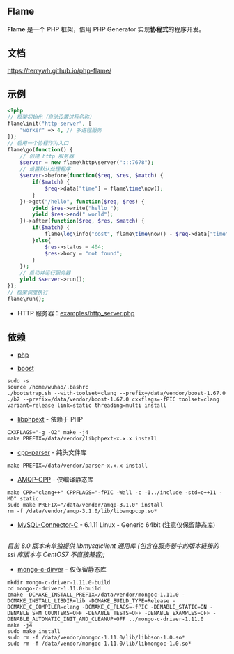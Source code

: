 ## Flame
**Flame** 是一个 PHP 框架，借用 PHP Generator 实现**协程式**的程序开发。

## 文档
https://terrywh.github.io/php-flame/


## 示例
``` PHP
<?php
// 框架初始化（自动设置进程名称）
flame\init("http-server", [
	"worker" => 4, // 多进程服务
]);
// 启用一个协程作为入口
flame\go(function() {
	// 创建 http 服务器
	$server = new flame\http\server(":::7678");
	// 设置默认处理程序
	$server->before(function($req, $res, $match) {
		if($match) {
			$req->data["time"] = flame\time\now();
		}
	})->get("/hello", function($req, $res) {
		yield $res->write("hello ");
		yield $res->end(" world");
	})->after(function($req, $res, $match) {
		if($match) {
			flame\log\info("cost", flame\time\now() - $req->data["time"], "ms");
		}else{
			$res->status = 404;
			$res->body = "not found";
		}
	});
	// 启动并运行服务器
	yield $server->run();
});
// 框架调度执行
flame\run();
```

* HTTP 服务器：[examples/http_server.php](https://github.com/terrywh/php-flame/blob/master/examples/http_server.php)

## 依赖

* [php](https://www.php.net)

* [boost](https://www.boost.org/)
```
sudo -s
source /home/wuhao/.bashrc
./bootstrap.sh --with-toolset=clang --prefix=/data/vendor/boost-1.67.0
./b2 --prefix=/data/vendor/boost-1.67.0 cxxflags=-fPIC toolset=clang variant=release link=static threading=multi install
```

* [libphpext](https://github.com/terrywh/libphpext.git) - 依赖于 PHP
```
CXXFLAGS="-g -O2" make -j4
make PREFIX=/data/vendor/libphpext-x.x.x install
```

* [cpp-parser](https://github.com/terrywh/cpp-parser.git) - 纯头文件库
```
make PREFIX=/data/vendor/parser-x.x.x install
```

* [AMQP-CPP](https://github.com/CopernicaMarketingSoftware/AMQP-CPP.git) - 仅编译静态库
```
make CPP="clang++" CPPFLAGS="-fPIC -Wall -c -I../include -std=c++11 -MD" static
sudo make PREFIX="/data/vendor/amqp-3.1.0" install
rm -f /data/vendor/amqp-3.1.0/lib/libamqpcpp.so*
```

* [MySQL-Connector-C](https://downloads.mysql.com/archives/c-c/) - 6.1.11 Linux - Generic 64bit (注意仅保留静态库)
```
```
*目前 8.0 版本未单独提供 libmysqlclient 通用库 (包含在服务器中的版本链接的 ssl 库版本与 CentOS7 不直接兼容);*


* [mongo-c-dirver](http://mongoc.org/libmongoc/current/index.html) - 仅保留静态库
```
mkdir mongo-c-driver-1.11.0-build
cd mongo-c-driver-1.11.0-build
cmake -DCMAKE_INSTALL_PREFIX=/data/vendor/mongoc-1.11.0 -DCMAKE_INSTALL_LIBDIR=lib -DCMAKE_BUILD_TYPE=Release -DCMAKE_C_COMPILER=clang -DCMAKE_C_FLAGS=-fPIC -DENABLE_STATIC=ON -DENABLE_SHM_COUNTERS=OFF -DENABLE_TESTS=OFF -DENABLE_EXAMPLES=OFF -DENABLE_AUTOMATIC_INIT_AND_CLEANUP=OFF ../mongo-c-driver-1.11.0
make -j4
sudo make install
sudo rm -f /data/vendor/mongoc-1.11.0/lib/libbson-1.0.so*
sudo rm -f /data/vendor/mongoc-1.11.0/lib/libmongoc-1.0.so*
```
